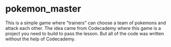 # pokemon_master

This is a simple game where "trainers" can choose a team of pokemons and attack each other.
The idea came from Codecademy where this game is a project you need to build to pass the lesson. But all of the code was written without the help of Codecademy.
